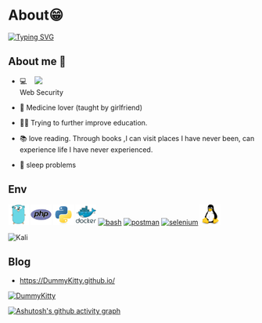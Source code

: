 <!--
**AlenTitus** is a ✨ _special_ ✨ repository because its `README.md` (this file) appears on your GitHub profile.

Here are some ideas to get you started:

- 🔭 I’m currently working on ...
- 🌱 I’m currently learning ...
- 👯 I’m looking to collaborate on ...
- 🤔 I’m looking for help with ...
- 💬 Ask me about ...
- 📫 How to reach me: ...
- 😄 Pronouns: ...
- ⚡ Fun fact: ...
-->

# About😁
[![Typing SVG](https://readme-typing-svg.herokuapp.com?font=Fira+Code&size=16&duration=2000&pause=1000&color=E6F70E&center=true&vCenter=true&random=false&width=435&lines=A+passionate+Security+Researcher+from+Pluto+)](https://git.io/typing-svg)

## About me 🤝
<img align='right' src="https://github-readme-stats.vercel.app/api?username=DummyKitty&theme=great-gatsby&show_icons=true" width="450">

- 💻 Web Security

- 🏥 Medicine lover (taught by girlfriend)

- 👨‍🎓 Trying to further improve education.

- 📚 love reading. Through books ,I can visit places I have never been, can experience life I have never experienced.

- 🛌 sleep problems
## Env
<p><a target="_blank" href="https://raw.githubusercontent.com/devicons/devicon/master/icons/go/go-original.svg" style="display: inline-block;"><img src="https://raw.githubusercontent.com/devicons/devicon/master/icons/go/go-original.svg" alt="go" width="42" height="42" /></a>
<a target="_blank" href="https://raw.githubusercontent.com/devicons/devicon/master/icons/php/php-original.svg" style="display: inline-block;"><img src="https://raw.githubusercontent.com/devicons/devicon/master/icons/php/php-original.svg" alt="php" width="42" height="42" /></a>
<a target="_blank" href="https://raw.githubusercontent.com/devicons/devicon/master/icons/python/python-original.svg" style="display: inline-block;"><img src="https://raw.githubusercontent.com/devicons/devicon/master/icons/python/python-original.svg" alt="python" width="42" height="42" /></a>
<a target="_blank" href="https://raw.githubusercontent.com/devicons/devicon/master/icons/docker/docker-original-wordmark.svg" style="display: inline-block;"><img src="https://raw.githubusercontent.com/devicons/devicon/master/icons/docker/docker-original-wordmark.svg" alt="docker" width="42" height="42" /></a>
<a target="_blank" href="https://www.vectorlogo.zone/logos/gnu_bash/gnu_bash-icon.svg" style="display: inline-block;"><img src="https://www.vectorlogo.zone/logos/gnu_bash/gnu_bash-icon.svg" alt="bash" width="42" height="42" /></a>
<a target="_blank" href="https://www.vectorlogo.zone/logos/getpostman/getpostman-icon.svg" style="display: inline-block;"><img src="https://www.vectorlogo.zone/logos/getpostman/getpostman-icon.svg" alt="postman" width="42" height="42" /></a>
<a target="_blank" href="https://raw.githubusercontent.com/detain/svg-logos/780f25886640cef088af994181646db2f6b1a3f8/svg/selenium-logo.svg" style="display: inline-block;"><img src="https://raw.githubusercontent.com/detain/svg-logos/780f25886640cef088af994181646db2f6b1a3f8/svg/selenium-logo.svg" alt="selenium" width="42" height="42" /></a>
<a target="_blank" href="https://raw.githubusercontent.com/devicons/devicon/master/icons/linux/linux-original.svg" style="display: inline-block;"><img src="https://raw.githubusercontent.com/devicons/devicon/master/icons/linux/linux-original.svg" alt="linux" width="42" height="42" /></a></p>

![Kali](https://img.shields.io/badge/Kali-268BEE?style=for-the-badge&logo=kalilinux&logoColor=white) 
## Blog
-  https://DummyKitty.github.io/


<p><a href="https://github.com/ryo-ma/github-profile-trophy"><img src="https://github-profile-trophy.vercel.app/?username=DummyKitty&theme=onedark" alt="DummyKitty" /></a></p>


[![Ashutosh's github activity graph](https://github-readme-activity-graph.vercel.app/graph?username=DummyKitty&theme=tokyo-night)](https://github.com/ashutosh00710/github-readme-activity-graph)
